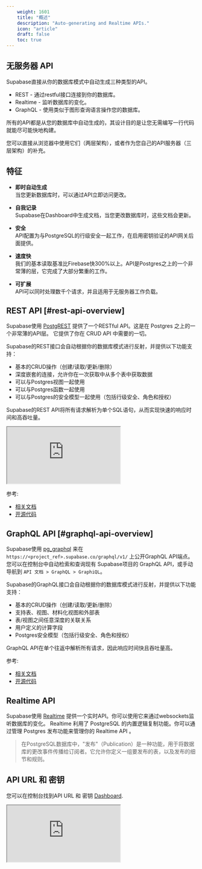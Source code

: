 ```yaml
---
    weight: 1601
    title: "概述"
    description: "Auto-generating and Realtime APIs."
    icon: "article"
    draft: false
    toc: true
---
```



## 无服务器 API
Supabase直接从你的数据库模式中自动生成三种类型的API。

- REST - 通过restful接口连接到你的数据库。
- Realtime - 监听数据库的变化。
- GraphQL - 使用类似于图形查询语言操作您的数据库。

所有的API都是从您的数据库中自动生成的，其设计目的是让您无需编写一行代码就能尽可能快地构建。

您可以直接从浏览器中使用它们（两层架构），或者作为您自己的API服务器（三层架构）的补充。

## 特征

- **即时自动生成**<br/>当您更新数据库时，可以通过API立即访问更改。

- **自我记录**<br/>Supabase在Dashboard中生成文档，当您更改数据库时，这些文档会更新。

- **安全**<br/>API配置为与PostgreSQL的行级安全一起工作，在启用密钥验证的API网关后面提供。

- **速度快**<br/>我们的基本读取基准比Firebase快300%以上。API是Postgres之上的一个非常薄的层，它完成了大部分繁重的工作。

- **可扩展**<br/>API可以同时处理数千个请求，并且适用于无服务器工作负载。

## REST API [#rest-api-overview]

Supabase使用 [PostgREST](https://postgrest.org/) 提供了一个RESTful API。这是在 Postgres 之上的一个非常薄的API层。
它提供了你在 CRUD API 中需要的一切。

Supabase的REST接口会自动根据你的数据库模式进行反射，并提供以下功能支持：

- 基本的CRUD操作（创建/读取/更新/删除）
- 深度嵌套的连接，允许你在一次获取中从多个表中获取数据
- 可以与Postgres视图一起使用
- 可以与Postgres函数一起使用
- 可以与Postgres的安全模型一起使用（包括行级安全、角色和授权）

Supabase的REST API将所有请求解析为单个SQL语句，从而实现快速的响应时间和高吞吐量。

<div className="video-container">
  <iframe
    src="https://www.youtube-nocookie.com/embed/rPAJJFdtPw0"
    frameBorder="1"
    allow="accelerometer; autoplay; clipboard-write; encrypted-media; gyroscope; picture-in-picture"
    allowFullScreen
  ></iframe>
</div>

参考:

- [相关文档](https://postgrest.org/)
- [开源代码](https://github.com/PostgREST/postgrest)

## GraphQL API [#graphql-api-overview]

Supabase使用 [pg_graphql](https://supabase.github.io/pg_graphql/) 来在 `https://<project_ref>.supabase.co/graphql/v1/` 上公开GraphQL API端点。
您可以在控制台中自动检索和查询现有 Supabase项目的 GraphQL API，或手动导航到 `API 文档 > GraphQL > GraphiQL`。

Supabase的GraphQL接口会自动根据你的数据库模式进行反射，并提供以下功能支持：

- 基本的CRUD操作（创建/读取/更新/删除）
- 支持表、视图、材料化视图和外部表
- 表/视图之间任意深度的关联关系
- 用户定义的计算字段
- Postgres安全模型（包括行级安全、角色和授权）

GraphQL API在单个往返中解析所有请求，因此响应时间快且吞吐量高。

参考:
- [相关文档](https://supabase.github.io/pg_graphql/)
- [开源代码](https://github.com/supabase/pg_graphql)

## Realtime API

Supabase使用 [Realtime](https://github.com/supabase/realtime) 提供一个实时API。你可以使用它来通过websockets监听数据库的变化。
Realtime 利用了 PostgreSQL 的内置逻辑复制功能。你可以通过管理 Postgres 发布功能来管理你的 Realtime API 。

>在PostgreSQL数据库中，"发布"（Publication）是一种功能，用于将数据库的更改事件传播给订阅者。它允许你定义一组要发布的表，以及发布的细节和规则。

## API URL 和 密钥
您可以在控制台找到API URL 和 密钥 [Dashboard](https://supabase.com/dashboard/project/_/settings/api).

<div className="video-container">
  <iframe
    src="https://xguihxuzqibwxjnimxev.supabase.co/storage/v1/object/public/videos/docs/api/api-url-and-key.mp4"
    frameBorder="1"
    allow="accelerometer; autoplay; clipboard-write; encrypted-media; gyroscope; picture-in-picture"
    allowFullScreen
  ></iframe>
</div>


